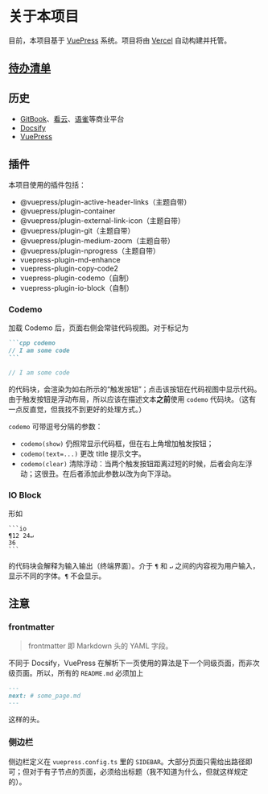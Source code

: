 # 关于本项目

目前，本项目基于 [VuePress](https://v2.vuepress.vuejs.org) 系统。项目将由 [Vercel](https://vercel.com) 自动构建并托管。

## [待办清单](/todo)

## 历史

- [GitBook](https://www.gitbook.com/)、[看云](https://www.kancloud.cn/)、[语雀](https://www.yuque.com)等商业平台
- [Docsify](https://docsify.js.org)
- [VuePress](https://v2.vuepress.vuejs.org)

## 插件

本项目使用的插件包括：

- @vuepress/plugin-active-header-links（主题自带）
- @vuepress/plugin-container
- @vuepress/plugin-external-link-icon（主题自带）
- @vuepress/plugin-git（主题自带）
- @vuepress/plugin-medium-zoom（主题自带）
- @vuepress/plugin-nprogress（主题自带）
- vuepress-plugin-md-enhance
- vuepress-plugin-copy-code2
- vuepress-plugin-codemo（自制）
- vuepress-plugin-io-block（自制）

### Codemo

加载 Codemo 后，页面右侧会常驻代码视图。对于标记为

~~~md
```cpp codemo
// I am some code
```
~~~

```cpp codemo
// I am some code
```
的代码块，会渲染为如右所示的“触发按钮”；点击该按钮在代码视图中显示代码。由于触发按钮是浮动布局，所以应该在描述文本**之前**使用 `codemo` 代码块。（这有一点反直觉，但我找不到更好的处理方式。）

`codemo` 可带逗号分隔的参数：
- `codemo(show)` 仍照常显示代码框，但在右上角增加触发按钮；
- `codemo(text=...)` 更改 title 提示文字。
- `codemo(clear)` 清除浮动：当两个触发按钮距离过短的时候，后者会向左浮动；这很丑。在后者添加此参数以改为向下浮动。

### IO Block

形如
~~~
```io
¶12 24↵
36
```
~~~

的代码块会解释为输入输出（终端界面）。介于 `¶` 和 `↵` 之间的内容视为用户输入，显示不同的字体。`¶` 不会显示。

## 注意

### frontmatter

> frontmatter 即 Markdown 头的 YAML 字段。

不同于 Docsify，VuePress 在解析下一页使用的算法是下一个同级页面，而非次级页面。所以，所有的 `README.md` 必须加上
```md
---
next: # some_page.md
---
```
这样的头。

### 侧边栏

侧边栏定义在 `vuepress.config.ts` 里的 `SIDEBAR`。大部分页面只需给出路径即可；但对于有子节点的页面，必须给出标题（我不知道为什么，但就这样规定的）。

